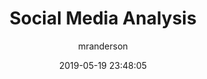---
date: 2019-05-19 23:48:05
layout: post
title: Social Media Analysis
image: assets/img/reports/socialmedia.jpg
category: Dashboard
tags:
  - Data Mining
  - Pipeline
author: mranderson
paginate: true
---